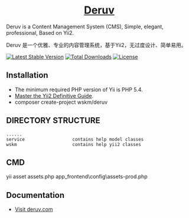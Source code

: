 <h1 align="center">
    <a href="http://www.deruv.com/" target="_blank">
        Deruv
    </a>
</h1>

Deruv is a Content Management System (CMS), Simple, elegant, professional, Based on Yii2.

Deruv 是一个优雅、专业的内容管理系统，基于Yii2，无过度设计、简单易用。

[![Latest Stable Version](https://poser.pugx.org/wskm/deruv/v/stable)](https://packagist.org/packages/wskm/deruv)
[![Total Downloads](https://poser.pugx.org/wskm/deruv/downloads)](https://packagist.org/packages/wskm/deruv)
[![License](https://poser.pugx.org/wskm/deruv/license)](https://packagist.org/packages/wskm/deruv)

Installation
------------

- The minimum required PHP version of Yii is PHP 5.4.
- [Master the Yii2 Definitive Guide](http://www.yiiframework.com/doc-2.0/guide-start-installation.html).
- composer create-project wskm/deruv

DIRECTORY STRUCTURE
-------------------

```
......
service                  contains help model classes
wskm                     contains help yii2 classes
```

CMD
-------------

yii asset assets.php app_frontend\config\assets-prod.php

Documentation
-------------

- [Visit deruv.com](http://www.deruv.com)
